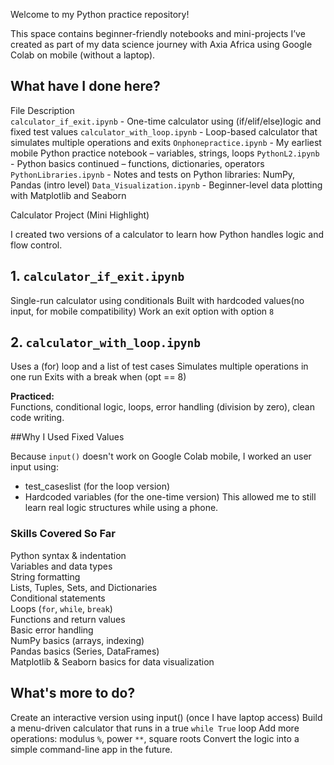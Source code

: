 Welcome to my Python practice repository!

This space contains beginner-friendly notebooks and mini-projects I’ve created as part of my data science journey with Axia Africa
using Google Colab on mobile (without a laptop).

## What have I done here?

File                        Description                                                
`calculator_if_exit.ipynb`  - One-time calculator using (if/elif/else)logic and fixed test values
`calculator_with_loop.ipynb` - Loop-based calculator that simulates multiple operations and exits 
`Onphonepractice.ipynb` -  My earliest mobile Python practice notebook – variables, strings, loops
`PythonL2.ipynb` -   Python basics continued – functions, dictionaries, operators 
`PythonLibraries.ipynb` - Notes and tests on Python libraries: NumPy, Pandas (intro level)
`Data_Visualization.ipynb` - Beginner-level data plotting with Matplotlib and Seaborn

Calculator Project (Mini Highlight)

I created two versions of a calculator to learn how Python handles logic and flow control.

## 1. `calculator_if_exit.ipynb`
Single-run calculator using conditionals
Built with hardcoded values(no input, for mobile compatibility)
Work an exit option with option `8`

## 2. `calculator_with_loop.ipynb`
Uses a (for) loop and a list of test cases
Simulates multiple operations in one run
Exits with a break when (opt == 8)
  
**Practiced:**  
Functions, conditional logic, loops, error handling (division by zero), clean code writing.

##Why I Used Fixed Values

Because `input()` doesn't work on Google Colab mobile, I worked an user input using:
- test_caseslist (for the loop version)
- Hardcoded variables (for the one-time version)
This allowed me to still learn real logic structures while using a phone.

### Skills Covered So Far
Python syntax & indentation  
Variables and data types  
String formatting  
Lists, Tuples, Sets, and Dictionaries  
Conditional statements  
Loops (`for`, `while`, `break`)  
Functions and return values  
Basic error handling  
NumPy basics (arrays, indexing)  
Pandas basics (Series, DataFrames)  
Matplotlib & Seaborn basics for data visualization 

## What's more to do?
Create an interactive version using input() (once I have laptop access)
Build a menu-driven calculator that runs in a true `while True` loop
Add more operations: modulus `%`, power `**`, square roots
Convert the logic into a simple command-line app in the future.
